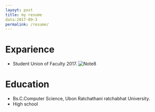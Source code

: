 ```yaml
---
layoyt: post
title: my resume
data:2017-09-3
permalink: /resume/
---
```


# Exparience
- Student Union of Faculty 2017.
![Note8](https://scontent.fbkk14-1.fna.fbcdn.net/v/t1.0-9/21077308_509554372712590_1831765599806591138_n.jpg?oh=4fff54784d1d9a9202f6063213c11111&oe=5A57602D)

# Education
- Bs.C.Computer Science, Ubon Ratchathani ratchabhat University.
- High school
